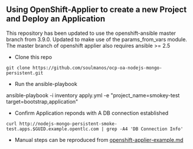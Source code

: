 ## Using OpenShift-Applier to create a new Project and Deploy an Application

This repository has been updated to use the openshift-ansible master branch from 3.9.0. Updated to make use of the params_from_vars module. The master branch of openshift applier also requires ansible >= 2.5

* Clone this repo

`git clone https://github.com/soulmanos/ocp-oa-nodejs-mongo-persistent.git`  

* Run the ansible-playbook

 ansible-playbook -i inventory apply.yml -e "project_name=smokey-test target=bootstrap,application"

* Confirm Application reponds with A DB connection established

`curl http://nodejs-mongo-persistent-smoke-test.apps.$GUID.example.opentlc.com | grep -A4 'DB Connection Info'`

* Manual steps can be reproduced from [openshift-applier-example.md](openshift-applier-example.md)

